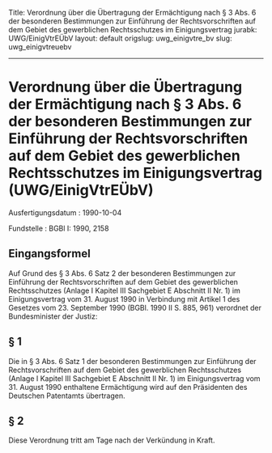 Title: Verordnung über die Übertragung der Ermächtigung nach § 3 Abs. 6 der besonderen
  Bestimmungen zur Einführung der Rechtsvorschriften auf dem Gebiet des gewerblichen
  Rechtsschutzes im Einigungsvertrag
jurabk: UWG/EinigVtrEÜbV
layout: default
origslug: uwg_einigvtre_bv
slug: uwg_einigvtreuebv

---

# Verordnung über die Übertragung der Ermächtigung nach § 3 Abs. 6 der besonderen Bestimmungen zur Einführung der Rechtsvorschriften auf dem Gebiet des gewerblichen Rechtsschutzes im Einigungsvertrag (UWG/EinigVtrEÜbV)

Ausfertigungsdatum
:   1990-10-04

Fundstelle
:   BGBl I: 1990, 2158



## Eingangsformel

Auf Grund des § 3 Abs. 6 Satz 2 der besonderen Bestimmungen zur
Einführung der Rechtsvorschriften auf dem Gebiet des gewerblichen
Rechtsschutzes (Anlage I Kapitel III Sachgebiet E Abschnitt II Nr. 1)
im Einigungsvertrag vom 31. August 1990 in Verbindung mit Artikel 1
des Gesetzes vom 23. September 1990 (BGBl. 1990 II S. 885, 961)
verordnet der Bundesminister der Justiz:


## § 1

Die in § 3 Abs. 6 Satz 1 der besonderen Bestimmungen zur Einführung
der Rechtsvorschriften auf dem Gebiet des gewerblichen Rechtsschutzes
(Anlage I Kapitel III Sachgebiet E Abschnitt II Nr. 1) im
Einigungsvertrag vom 31. August 1990 enthaltene Ermächtigung wird auf
den Präsidenten des Deutschen Patentamts übertragen.


## § 2

Diese Verordnung tritt am Tage nach der Verkündung in Kraft.

